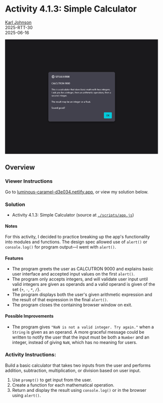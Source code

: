# Activity 4.1.3: Simple Calculator

[Karl Johnson](https://github.com/hirekarl)  
2025-RTT-30  
<date datetime="2025-06-16">2025-06-16</date>  

![An alert box with the heading CALCUTRON 9000 over a dark gray background.](./images/readme_preview.png)

## Overview
### Viewer Instructions
Go to [luminous-caramel-d3e034.netlify.app](https://luminous-caramel-d3e034.netlify.app/), or view my solution below.

### Solution
- Activity 4.1.3: Simple Calculator (source at [`./scripts/app.js`](./scripts/app.js))

#### Notes
For this activity, I decided to practice breaking up the app's functionality into modules and functions. The design spec allowed use of `alert()` or `console.log()` for program output&mdash;I went with `alert()`.

#### Features
- The program greets the user as CALCUTRON 9000 and explains basic user interface and accepted input values on the first `alert()`.
- The program only accepts integers, and will validate user input until valid integers are given as operands and a valid operand is given of the set {`+`, `-`, `*`, `/`}.
- The program displays both the user's given arithmetic expression and the result of that expression in the final `alert()`.
- The program closes the containing browser window on exit.

#### Possible Improvements
- The program gives `"NaN is not a valid integer. Try again."` when a `String` is given as an operand. A more graceful message could be written to notify the user that the input must be both a `Number` and an integer, instead of giving `NaN`, which has no meaning for users.

### Activity Instructions:
Build a basic calculator that takes two inputs from the user and performs addition, subtraction, multiplication, or division based on user input.

1. Use `prompt()` to get input from the user.
2. Create a function for each mathematical operation.
3. Return and display the result using `console.log()` or in the browser using `alert()`.